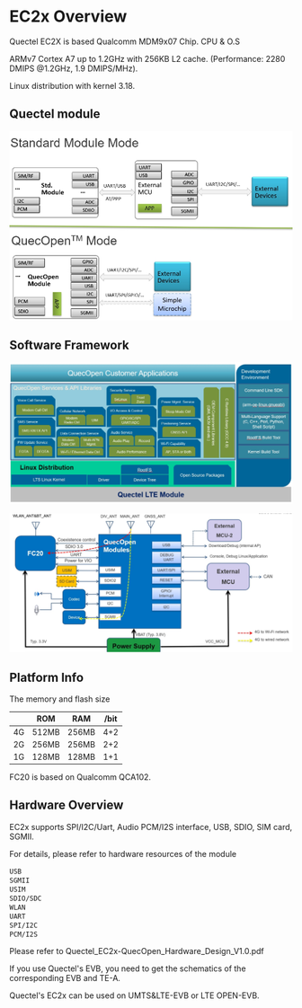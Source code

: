 # EC2x Overview

Quectel EC2X is based Qualcomm MDM9x07 Chip.
CPU & O.S

ARMv7 Cortex A7 up to 1.2GHz with 256KB L2 cache. 
(Performance: 2280 DMIPS @1.2GHz, 1.9 DMIPS/MHz). 
       
Linux distribution with kernel 3.18.


## Quectel module

![](Quectel_Modules.png)


## Software Framework

![](quectel_overview.png)

![](peripheral_devices.png)


## Platform Info


The memory and flash size

|          | ROM      | RAM      |  /bit    |
| -------- | -------- | -------- | -------- |
| 4G       |  512MB   |   256MB  |  4+2     |
| 2G       |  256MB   |   256MB  |  2+2     |
| 1G       |  128MB   |   128MB  |  1+1     |


FC20 is based on Qualcomm QCA102.

## Hardware Overview
 
EC2x supports SPI/I2C/Uart, Audio PCM/I2S interface, USB, SDIO, SIM card, SGMII. 

For details, please refer to hardware resources of the module
    
    USB
    SGMII
    USIM
    SDIO/SDC
    WLAN
    UART
    SPI/I2C
    PCM/I2S
    
Please refer to Quectel_EC2x-QuecOpen_Hardware_Design_V1.0.pdf

If you use Quectel's EVB, you need to get the schematics of the corresponding EVB and TE-A.

Quectel's EC2x can be used on UMTS&LTE-EVB or LTE OPEN-EVB.




